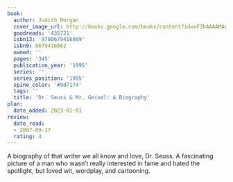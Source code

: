 ```yaml
---
book:
  author: Judith Morgan
  cover_image_url: http://books.google.com/books/content?id=nFZbAAAAMAAJ&printsec=frontcover&img=1&zoom=1&source=gbs_api
  goodreads: '435721'
  isbn13: '9780679416869'
  isbn9: 0679416862
  owned: ''
  pages: '345'
  publication_year: '1995'
  series: ''
  series_position: '1995'
  spine_color: '#9d7174'
  tags: ''
  title: 'Dr. Seuss & Mr. Geisel: A Biography'
plan:
  date_added: 2023-01-01
review:
  date_read:
  - 2007-09-17
  rating: 4
---
```


A biography of that writer we all know and love, Dr. Seuss. A fascinating picture of a man who wasn’t really interested in fame and hated the spotlight, but loved wit, wordplay, and cartooning.
